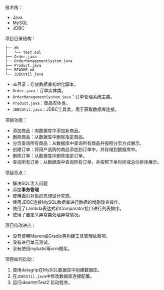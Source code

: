 技术栈：

- Java 
- MySQL 
- JDBC

项目目录结构：

```
├── db
│   └── test.sql
├── Order.java
├── OrderManagementSystem.java
├── Product.java
├── README.md
└── JDBCUtil.java

```

- `db`目录：存放数据库初始化脚本。
- `Order.java`：订单实体类。
- `OrderManagementSystem.java`：订单管理系统主类。
- `Product.java`：商品实体类。
- `JDBCUtil.java`：JDBC工具类，用于获取数据库连接。

项目功能：

- 添加商品：向数据库中添加新商品。
- 删除商品：从数据库中删除指定商品。
- 分页查询所有商品：从数据库中查询所有商品并按照分页方式展示。
- 创建订单：将用户选购的商品添加到订单中，并存储到数据库中。
- 删除订单：从数据库中删除指定订单。
- 查询所有订单：从数据库中查询所有订单，并按照下单时间或总价排序展示。

项目亮点：

- 解决SQL注入问题
- 添加**事务管理**
- 使用面向对象的思想设计实现。
- 使用JDBC连接MySQL数据库进行数据的增删改查操作。
- 使用了Lambda表达式和Comparator接口进行列表排序。
- 使用了自定义异常类处理异常情况。

项目待改进点：

- 没有使用Maven或Gradle等构建工具管理依赖项。
- 没有进行单元测试。
- 没有使用mybatis等orm框架。

项目如何启动：

1. 使用datagrip在MySQL数据库中创建数据库。
2. 在`JDBCUtil.java`中修改数据库连接配置。
3. 运行idea`中的`Test2`启动程序。